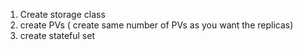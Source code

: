 1. Create storage class
2. create PVs ( create same number of PVs as you want the replicas)
3. create stateful set
